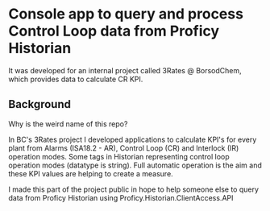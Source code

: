 # Console app to query and process Control Loop data from Proficy Historian
It was developed for an internal project called 3Rates @ BorsodChem, which provides data to calculate CR KPI. 

## Background
Why is the weird name of this repo?

In BC's 3Rates project I developed applications to calculate KPI's for every plant from Alarms (ISA18.2 - AR), Control Loop (CR) and Interlock (IR) operation modes.
Some tags in Historian representing control loop operation modes (datatype is string). Full automatic operation is the aim and these KPI values are helping to create a measure. 

I made this part of the project public in hope to help someone else to query data from Proficy Historian using Proficy.Historian.ClientAccess.API

